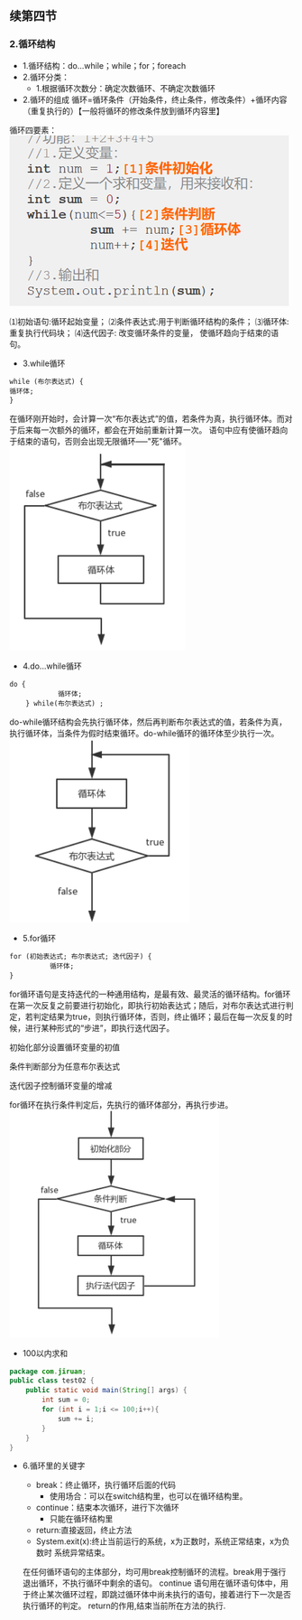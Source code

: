 ## 续第四节
### 2.循环结构
- 1.循环结构：do...while；while；for；foreach
- 2.循环分类：
  - 1.根据循环次数分：确定次数循环、不确定次数循环
- 2.循环的组成
循环=循环条件（开始条件，终止条件，修改条件）+循环内容（重复执行的）【一般将循环的修改条件放到循环内容里】

循环四要素：
![img.png](img/img_10.png)

⑴初始语句:循环起始变量； ⑵条件表达式:用于判断循环结构的条件； ⑶循环体:重复执行代码块； 
⑷迭代因子: 改变循环条件的变量， 使循环趋向于结束的语句。
- 3.while循环
```html
while (布尔表达式) {
循环体;
}
```
在循环刚开始时，会计算一次“布尔表达式”的值，若条件为真，执行循环体。而对于后来每一次额外的循环，都会在开始前重新计算一次。
语句中应有使循环趋向于结束的语句，否则会出现无限循环–––"死"循环。
![img.png](img/img_11.png)
- 4.do...while循环
```html
do {
            循环体;
    } while(布尔表达式) ;
```
do-while循环结构会先执行循环体，然后再判断布尔表达式的值，若条件为真，执行循环体，当条件为假时结束循环。do-while循环的循环体至少执行一次。
![img_1.png](img/img_12.png)
- 5.for循环
```html
for (初始表达式; 布尔表达式; 迭代因子) {
          循环体;
}
```
for循环语句是支持迭代的一种通用结构，是最有效、最灵活的循环结构。for循环在第一次反复之前要进行初始化，即执行初始表达式；随后，对布尔表达式进行判定，若判定结果为true，则执行循环体，否则，终止循环；最后在每一次反复的时候，进行某种形式的“步进”，即执行迭代因子。

初始化部分设置循环变量的初值

条件判断部分为任意布尔表达式

迭代因子控制循环变量的增减

for循环在执行条件判定后，先执行的循环体部分，再执行步进。
![img_2.png](img/img_13.png)
- 100以内求和
```java
package com.jiruan;
public class test02 {
    public static void main(String[] args) {
        int sum = 0;
        for (int i = 1;i <= 100;i++){
            sum += i;
        }
    }
}
```
- 6.循环里的关键字
  - break：终止循环，执行循环后面的代码
    - 使用场合：可以在switch结构里，也可以在循环结构里。
  - continue：结束本次循环，进行下次循环
    - 只能在循环结构里
  - return:直接返回，终止方法
  - System.exit(x):终止当前运行的系统，x为正数时，系统正常结束，x为负数时
  系统异常结束。

  在任何循环语句的主体部分，均可用break控制循环的流程。break用于强行退出循环，不执行循环中剩余的语句。
continue 语句用在循环语句体中，用于终止某次循环过程，即跳过循环体中尚未执行的语句，接着进行下一次是否执行循环的判定。
return的作用,结束当前所在方法的执行.



